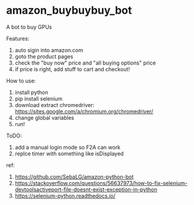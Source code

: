 # amazon_buybuybuy_bot
A bot to buy GPUs

Features:
1) auto sigin into amazon.com
2) goto the product pages
3) check the "buy now" price and "all buying options" price
4) if price is right, add stuff to cart and checkout!

How to use:
1)  install python
2)  pip install selenium
3)  download extract chromedriver: https://sites.google.com/a/chromium.org/chromedriver/
4)  change global variables
5)  run! 

ToDO:
1) add a manual login mode so F2A can work
2) replce timer with something like isDisplayed

ref:
1) https://github.com/SebaLG/amazon-python-bot
2) https://stackoverflow.com/questions/56637973/how-to-fix-selenium-devtoolsactiveport-file-doesnt-exist-exception-in-python
3) https://selenium-python.readthedocs.io/
